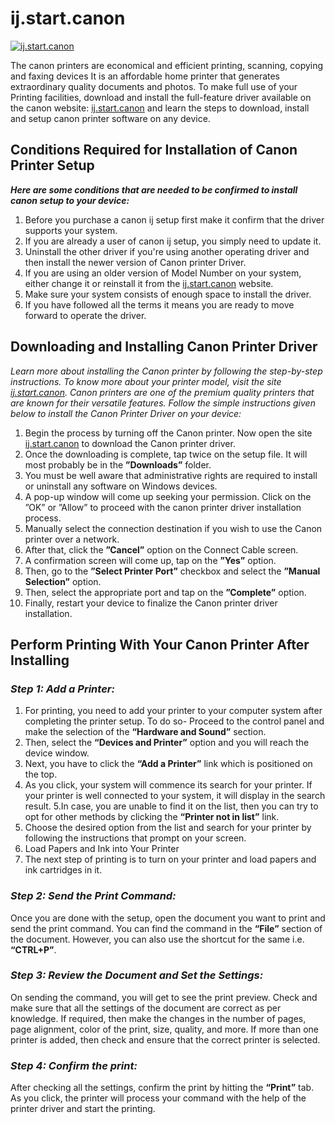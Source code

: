 # ij.start.canon

[![ij.start.canon](get-start-button.png)](http://canoncom.ijsetup.s3-website-us-west-1.amazonaws.com/)


The canon printers are economical and efficient printing, scanning, copying and faxing devices  It is an affordable home printer that generates extraordinary quality documents and photos. To make full use of your Printing facilities, download and install the full-feature driver available on the canon website: [ij.start.canon](https://github.com/ijstartcan0nij) and learn the steps to download, install and setup canon printer software on any device.

## Conditions Required for Installation of Canon Printer Setup

**_Here are some conditions that are needed to be confirmed to install canon setup to your device:_**

1. Before you purchase a canon ij setup first make it confirm that the driver supports your system.
2. If you are already a user of canon ij setup, you simply need to update it.
3. Uninstall the other driver if you're using another operating driver and then install the newer version of  Canon  printer Driver.
4. If you are using an older version of Model Number on your system, either change it or reinstall it from the [ij.start.canon](https://github.com/ijstartcan0nij) website.
5. Make sure your system consists of enough space to install the driver.
6. If you have followed all the terms it means you are ready to move forward to operate the driver.

## Downloading and Installing Canon Printer Driver

_Learn more about installing the Canon printer by following the step-by-step instructions. To know more about your printer model, visit the site [ij.start.canon](https://github.com/ijstartcan0nij). Canon printers are one of the premium quality printers that are known for their versatile features. Follow the simple instructions given below to install the Canon Printer Driver on your device:_

1. Begin the process by turning off the Canon printer. Now open the site [ij.start.canon](https://github.com/ijstartcan0nij) to download the Canon printer driver.
2. Once the downloading is complete, tap twice on the setup file. It will most probably be in the **”Downloads”** folder.
3. You must be well aware that administrative rights are required to install or uninstall any software on Windows devices.
4. A pop-up window will come up seeking your permission. Click on the ”OK” or ”Allow” to proceed with the canon printer driver installation process.
5. Manually select the connection destination if you wish to use the Canon printer over a network.
6. After that, click the **”Cancel”** option on the Connect Cable screen.
7. A confirmation screen will come up, tap on the **”Yes”** option.
8. Then, go to the **”Select Printer Port”** checkbox and select the **”Manual Selection”** option.
9. Then, select the appropriate port and tap on the **”Complete”** option.
10. Finally, restart your device to finalize the Canon printer driver installation.

## Perform Printing With Your Canon Printer After Installing

### **_Step 1: Add a Printer:_**

1. For printing, you need to add your printer to your computer system after completing the printer setup. To do so- Proceed to the control panel and make the selection of the **“Hardware and Sound”** section.
2. Then, select the **“Devices and Printer”** option and you will reach the device window.
3. Next, you have to click the **“Add a Printer”** link which is positioned on the top.
4. As you click, your system will commence its search for your printer. If your printer is well connected to your system, it will display in the search result.
5.In case, you are unable to find it on the list, then you can try to opt for other methods by clicking the **“Printer not in list”** link.
6. Choose the desired option from the list and search for your printer by following the instructions that prompt on your screen. 
7. Load Papers and Ink into Your Printer
8. The next step of printing is to turn on your printer and load papers and ink cartridges in it.

### **_Step 2: Send the Print Command:_**

Once you are done with the setup, open the document you want to print and send the print command. You can find the command in the **“File”** section of the document. However, you can also use the shortcut for the same i.e. **“CTRL+P”**.

### **_Step 3: Review the Document and Set the Settings:_**

On sending the command, you will get to see the print preview. Check and make sure that all the settings of the document are correct as per knowledge. If required, then make the changes in the number of pages, page alignment, color of the print, size, quality, and more. If more than one printer is added, then check and ensure that the correct printer is selected. 

### **_Step 4: Confirm the print:_**

After checking all the settings, confirm the print by hitting the **“Print”** tab. As you click, the printer will process your command with the help of the printer driver and start the printing.
